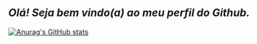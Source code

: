 ## __*Olá! Seja bem vindo(a) ao meu perfil do Github.*__
[![Anurag's GitHub stats](https://github-readme-stats.vercel.app/api?username=Jonasnascimento335)](https://github.com/anuraghazra/github-readme-stats)
